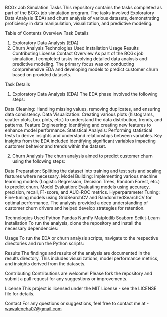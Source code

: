 BCGx Job Simulation Tasks
This repository contains the tasks completed as part of the BCGx job simulation program. The tasks involved Exploratory Data Analysis (EDA) and churn analysis of various datasets, demonstrating proficiency in data manipulation, visualization, and predictive modeling.

Table of Contents
Overview
Task Details
1. Exploratory Data Analysis (EDA)
2. Churn Analysis
Technologies Used
Installation
Usage
Results
Contributing
License
Contact
Overview
As part of the BCGx job simulation, I completed tasks involving detailed data analysis and predictive modeling. The primary focus was on conducting comprehensive EDA and developing models to predict customer churn based on provided datasets.

Task Details
1. Exploratory Data Analysis (EDA)
The EDA phase involved the following steps:

Data Cleaning: Handling missing values, removing duplicates, and ensuring data consistency.
Data Visualization: Creating various plots (histograms, scatter plots, box plots, etc.) to understand the data distribution, trends, and patterns.
Feature Engineering: Identifying and creating new features to enhance model performance.
Statistical Analysis: Performing statistical tests to derive insights and understand relationships between variables.
Key insights from the EDA included identifying significant variables impacting customer behavior and trends within the dataset.

2. Churn Analysis
The churn analysis aimed to predict customer churn using the following steps:

Data Preparation: Splitting the dataset into training and test sets and scaling features where necessary.
Model Building: Implementing various machine learning models (Logistic Regression, Decision Trees, Random Forest, etc.) to predict churn.
Model Evaluation: Evaluating models using accuracy, precision, recall, F1-score, and AUC-ROC metrics.
Hyperparameter Tuning: Fine-tuning models using GridSearchCV and RandomizedSearchCV for optimal performance.
The analysis provided a deep understanding of customer churn drivers and helped develop strategies for retention.

Technologies Used
Python
Pandas
NumPy
Matplotlib
Seaborn
Scikit-Learn
Installation
To run the analysis, clone the repository and install the necessary dependencies:


Usage
To run the EDA or churn analysis scripts, navigate to the respective directories and run the Python scripts:


Results
The findings and results of the analysis are documented in the results directory. This includes visualizations, model performance metrics, and insights derived from the datasets.

Contributing
Contributions are welcome! Please fork the repository and submit a pull request for any suggestions or improvements.

License
This project is licensed under the MIT License - see the LICENSE file for details.

Contact
For any questions or suggestions, feel free to contact me at - wawaleneha07@gmail.com
